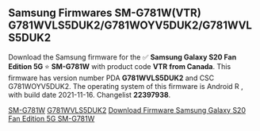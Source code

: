 <h2>Samsung Firmwares SM-G781W(VTR) G781WVLS5DUK2/G781WOYV5DUK2/G781WVLS5DUK2</h2>
Download the Samsung firmware for the ✅ <strong>Samsung Galaxy S20 Fan Edition 5G </strong> ⭐ <strong>SM-G781W</strong> with product code <strong>VTR</strong> <strong> from Canada</strong>. This firmware has version number PDA <strong>G781WVLS5DUK2</strong> and CSC G781WOYV5DUK2. The operating system of this firmware is Android R , with build date 2021-11-16. Changelist <strong>22397938</strong>.


[SM-G781W](https://samfirm.shop/samsung/model/SM-G781W)
[G781WVLS5DUK2](https://samfirm.shop/samsung/pda/G781WVLS5DUK2)
[Download Firmware Samsung Galaxy S20 Fan Edition 5G SM-G781W](https://samfirm.shop/samsung/firmware/474506)
